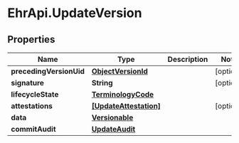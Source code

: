 # EhrApi.UpdateVersion

## Properties
Name | Type | Description | Notes
------------ | ------------- | ------------- | -------------
**precedingVersionUid** | [**ObjectVersionId**](ObjectVersionId.md) |  | [optional] 
**signature** | **String** |  | [optional] 
**lifecycleState** | [**TerminologyCode**](TerminologyCode.md) |  | 
**attestations** | [**[UpdateAttestation]**](UpdateAttestation.md) |  | [optional] 
**data** | [**Versionable**](Versionable.md) |  | 
**commitAudit** | [**UpdateAudit**](UpdateAudit.md) |  | 
